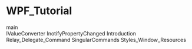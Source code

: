 # WPF_Tutorial

main</br>
IValueConverter
InotifyPropertyChanged
Introduction
Relay_Delegate_Command
SingularCommands
Styles_Window_Resources

